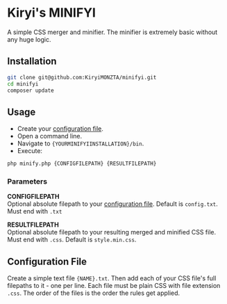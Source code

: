 # Kiryi's MINIFYI
A simple CSS merger and minifier. The minifier is extremely basic without any huge logic.

## Installation
```bash
git clone git@github.com:KiryiMONZTA/minifyi.git
cd minifyi
composer update
```

## Usage
- Create your [configuration file](#configuration-file).
- Open a command line.
- Navigate to `{YOURMINIFYIINSTALLATION}/bin`.
- Execute:
```bash
php minify.php {CONFIGFILEPATH} {RESULTFILEPATH}
```

### Parameters
**CONFIGFILEPATH**  
Optional absolute filepath to your [configuration file](#configuration-file). Default is `config.txt`. Must end with `.txt`

**RESULTFILEPATH**  
Optional absolute filepath to your resulting merged and minified CSS file. Must end with `.css`. Default is `style.min.css`.

## Configuration File
Create a simple text file `{NAME}.txt`. Then add each of your CSS file's full filepaths to it - one per line. Each file must be plain CSS with file extension `.css`. The order of the files is the order the rules get applied.
